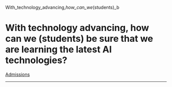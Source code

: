 With_technology_advancing,_how_can_we_(students)_b



With technology advancing, how can we (students) be sure that we are learning the latest AI technologies?
=========================================================================================================

[Admissions](https://www.sutd.edu.sg/dai/tag/admissions/)

---

